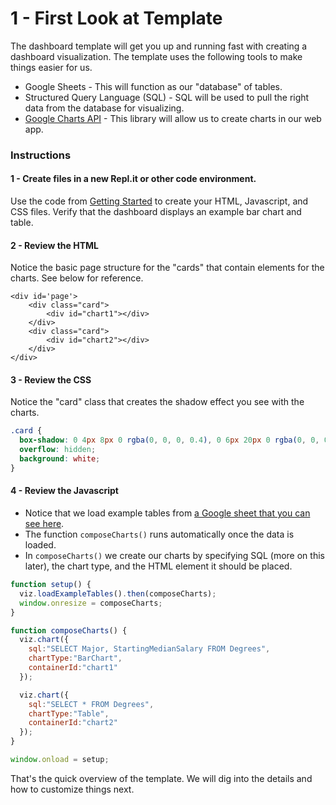 # 1 - First Look at Template



The dashboard template will get you up and running fast with creating a dashboard visualization. The template uses the following tools to make things easier for us.

* Google Sheets - This will function as our "database" of tables.
* Structured Query Language \(SQL\) - SQL will be used to pull the right data from the database for visualizing.
* [Google Charts API](https://developers.google.com/chart/interactive/docs/) - This library will allow us to create charts in our web app.

### Instructions

#### 1 - Create files in a new Repl.it or other code environment.

Use the code from [Getting Started](../) to create your HTML, Javascript, and CSS files. Verify that the dashboard displays an example bar chart and table.

#### 2 - Review the HTML

Notice the basic page structure for the "cards" that contain elements for the charts. See below for reference.

```markup
<div id='page'>
    <div class="card">
		<div id="chart1"></div>
	</div>
	<div class="card">
		<div id="chart2"></div>
	</div>
</div>
```

#### 3 - Review the CSS

Notice the "card" class that creates the shadow effect you see with the charts.

```css
.card {
  box-shadow: 0 4px 8px 0 rgba(0, 0, 0, 0.4), 0 6px 20px 0 rgba(0, 0, 0, 0.4);
  overflow: hidden;
  background: white;
}
```

#### 4 - Review the Javascript

* Notice that we load example tables from [a Google sheet that you can see here](https://docs.google.com/spreadsheets/d/1o60fGIa1USsQTXyYc-Qh-eYQ2TlHaaEC_iSdzJ7WbD4/edit?usp=sharing).
* The function `composeCharts()` runs automatically once the data is loaded.
* In `composeCharts()` we create our charts by specifying SQL \(more on this later\), the chart type, and the HTML element it should be placed.

```javascript
function setup() {
  viz.loadExampleTables().then(composeCharts);
  window.onresize = composeCharts;
}

function composeCharts() {
  viz.chart({
    sql:"SELECT Major, StartingMedianSalary FROM Degrees",
    chartType:"BarChart",
    containerId:"chart1"
  });

  viz.chart({
    sql:"SELECT * FROM Degrees",
    chartType:"Table",
    containerId:"chart2"
  });
}

window.onload = setup;
```

That's the quick overview of the template. We will dig into the details and how to customize things next.


